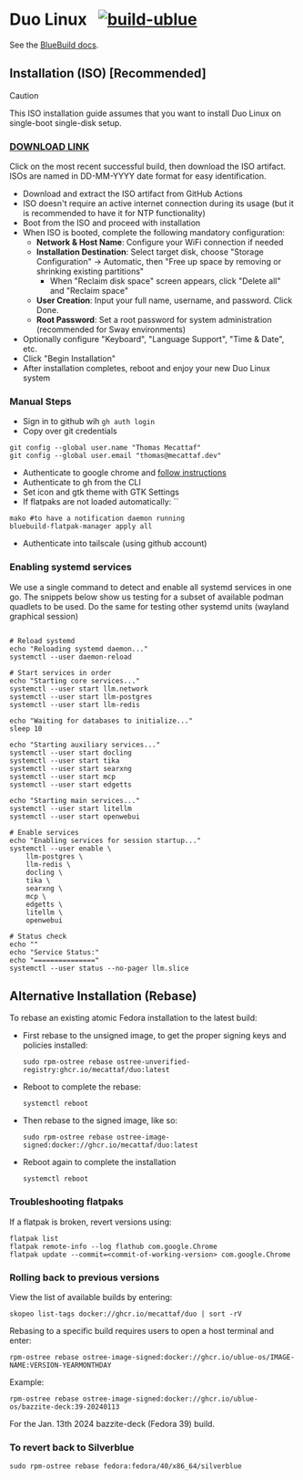 # Duo Linux &nbsp; [![build-ublue](https://github.com/blue-build/template/actions/workflows/build.yml/badge.svg)](https://github.com/blue-build/template/actions/workflows/build.yml)

See the [BlueBuild docs](https://blue-build.org/how-to/setup/). 

## Installation (ISO) [Recommended]

> [!CAUTION]
> This ISO installation guide assumes that you want to install Duo Linux on single-boot single-disk setup.

### [DOWNLOAD LINK](https://github.com/mecattaf/duo/actions/workflows/build-iso.yml)
Click on the most recent successful build, then download the ISO artifact.  
ISOs are named in DD-MM-YYYY date format for easy identification.

- Download and extract the ISO artifact from GitHub Actions
- ISO doesn't require an active internet connection during its usage (but it is recommended to have it for NTP functionality)
- Boot from the ISO and proceed with installation
- When ISO is booted, complete the following mandatory configuration:
  - **Network & Host Name**: Configure your WiFi connection if needed
  - **Installation Destination**: Select target disk, choose "Storage Configuration" → Automatic, then "Free up space by removing or shrinking existing partitions"
    - When "Reclaim disk space" screen appears, click "Delete all" and "Reclaim space"
  - **User Creation**: Input your full name, username, and password. Click Done.
  - **Root Password**: Set a root password for system administration (recommended for Sway environments)
- Optionally configure "Keyboard", "Language Support", "Time & Date", etc.
- Click "Begin Installation"
- After installation completes, reboot and enjoy your new Duo Linux system

### Manual Steps

- Sign in to github wih `gh auth login`
- Copy over git credentials
```
git config --global user.name "Thomas Mecattaf"
git config --global user.email "thomas@mecattaf.dev"
```
- Authenticate to google chrome and [follow instructions](docs/chrome.md)
- Authenticate to gh from the CLI
- Set icon and gtk theme with GTK Settings
- If flatpaks are not loaded automatically: ``
```
mako #to have a notification daemon running
bluebuild-flatpak-manager apply all
```
- Authenticate into tailscale (using github account)

### Enabling systemd services

We use a single command to detect and enable all systemd services in one go. The snippets below show us testing for a subset of available podman quadlets to be used. Do the same for testing other systemd units (wayland graphical session)
```

# Reload systemd
echo "Reloading systemd daemon..."
systemctl --user daemon-reload

# Start services in order
echo "Starting core services..."
systemctl --user start llm.network
systemctl --user start llm-postgres
systemctl --user start llm-redis

echo "Waiting for databases to initialize..."
sleep 10

echo "Starting auxiliary services..."
systemctl --user start docling
systemctl --user start tika
systemctl --user start searxng
systemctl --user start mcp
systemctl --user start edgetts

echo "Starting main services..."
systemctl --user start litellm
systemctl --user start openwebui

# Enable services
echo "Enabling services for session startup..."
systemctl --user enable \
    llm-postgres \
    llm-redis \
    docling \
    tika \
    searxng \
    mcp \
    edgetts \
    litellm \
    openwebui

# Status check
echo ""
echo "Service Status:"
echo "==============="
systemctl --user status --no-pager llm.slice

```

## Alternative Installation (Rebase)

To rebase an existing atomic Fedora installation to the latest build:

- First rebase to the unsigned image, to get the proper signing keys and policies installed:
  ```
  sudo rpm-ostree rebase ostree-unverified-registry:ghcr.io/mecattaf/duo:latest
  ```
- Reboot to complete the rebase:
  ```
  systemctl reboot
  ```
- Then rebase to the signed image, like so:
  ```
  sudo rpm-ostree rebase ostree-image-signed:docker://ghcr.io/mecattaf/duo:latest
  ```
- Reboot again to complete the installation
  ```
  systemctl reboot
  ```


### Troubleshooting flatpaks

If a flatpak is broken, revert versions using:
```
flatpak list
flatpak remote-info --log flathub com.google.Chrome
flatpak update --commit=<commit-of-working-version> com.google.Chrome
```

### Rolling back to previous versions

View the list of available builds by entering:
```
skopeo list-tags docker://ghcr.io/mecattaf/duo | sort -rV
```

Rebasing to a specific build requires users to open a host terminal and enter:
```
rpm-ostree rebase ostree-image-signed:docker://ghcr.io/ublue-os/IMAGE-NAME:VERSION-YEARMONTHDAY
```

Example:
```
rpm-ostree rebase ostree-image-signed:docker://ghcr.io/ublue-os/bazzite-deck:39-20240113
```
For the Jan. 13th 2024 bazzite-deck (Fedora 39) build.

### To revert back to Silverblue

```shell
sudo rpm-ostree rebase fedora:fedora/40/x86_64/silverblue
```

